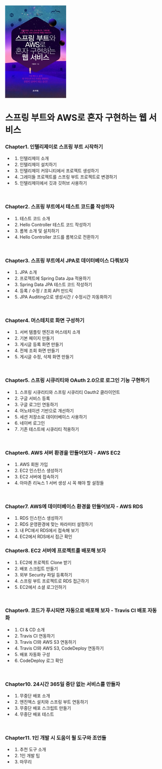 ![book_image](./book_image.jpg)
# 스프링 부트와 AWS로 혼자 구현하는 웹 서비스

### Chapter1. 인텔리제이로 스프링 부트 시작하기
- 1. 인텔리제이 소개
- 2. 인텔리제이 설치하기
- 3. 인텔리제이 커뮤니티에서 프로젝트 생성하기
- 4. 그레이들 프로젝트를 스프링 부트 프로젝트로 변경하기
- 5. 인텔리제이에서 깃과 깃허브 사용하기
  
<br />

### Chapter2. 스프링 부트에서 테스트 코드를 작성하자
- 1. 테스트 코드 소개
- 2. Hello Controller 테스트 코드 작성하기
- 3. 롬복 소개 및 설치하기
- 4. Hello Controller 코드를 롬복으로 전환하기
  
<br />

### Chapter3. 스프링 부트에서 JPA로 데이터베이스 다뤄보자
- 1. JPA 소개
- 2. 프로젝트에 Spring Data Jpa 적용하기
- 3. Spring Data JPA 테스트 코드 작성하기
- 4. 등록 / 수정 / 조회 API 만드릭
- 5. JPA Auditing으로 생성시간 / 수정시간 자동화하기
  
<br />

### Chapter4. 머스테치로 화면 구성하기
- 1. 서버 템플릿 엔진과 머스테치 소개
- 2. 기본 페이지 만들기
- 3. 게시글 등록 화면 만들기
- 4. 전체 조회 화면 만들기
- 5. 게시글 수정, 삭제 화면 만들기
  
<br />

### Chapter5. 스프링 시큐리티와 OAuth 2.0으로 로그인 기능 구현하기
- 1. 스프링 시큐리티와 스프링 시큐리티 Oauth2 클라이언트
- 2. 구글 서비스 등록
- 3. 구글 로그인 연동하기
- 4. 어노테이션 기반으로 개선하기
- 5. 세션 저장소로 데이터베이스 사용하기
- 6. 네이버 로그인
- 7. 기존 테스트에 시큐리티 적용하기
  
<br />

### Chapter6. AWS 서버 환경을 만들어보자 - AWS EC2
- 1. AWS 회원 가입
- 2. EC2 인스턴스 생성하기
- 3. EC2 서버에 접속하기
- 4. 아마존 리눅스 1 서버 생성 시 꼭 해야 할 설정들
  
<br />

### Chapter7. AWS에 데이터베이스 환경을 만들어보자 - AWS RDS
- 1. RDS 인스턴스 생성하기
- 2. RDS 운영환경에 맞는 파라미터 설정하기
- 3. 내 PC에서 RDS에서 접속해 보기
- 4. EC2에서 RDS에서 접근 확인

### Chapter8. EC2 서버에 프로젝트를 배포해 보자
- 1. EC2에 프로젝트 Clone 받기
- 2. 배포 스크립트 만들기
- 3. 외부 Security 파일 등록하기
- 4. 스프링 부트 프로젝트로 RDS 접근하기
- 5. EC2에서 소셜 로그인하기
  
<br />

### Chapter9. 코드가 푸시되면 자동으로 배포해 보자 - Travis CI 배포 자동화
- 1. CI & CD 소개
- 2. Travis CI 연동하기
- 3. Travis CI와 AWS S3 연동하기
- 4. Travis CI와 AWS S3, CodeDeploy 연동하기
- 5. 배포 자동화 구성
- 6. CodeDeploy 로그 확인
  
<br />

### Chapter10. 24시간 365일 중단 없는 서비스를 만들자
- 1. 무중단 배포 소개
- 2. 엔진엑스 설치와 스프링 부트 연동하기
- 3. 무중단 배포 스크립트 만들기
- 4. 무중단 배포 테스트
  
<br />

### Chapter11. 1인 개발 시 도움이 될 도구와 조언들
- 1. 추천 도구 소개
- 2. 1인 개발 팁
- 3. 마무리
